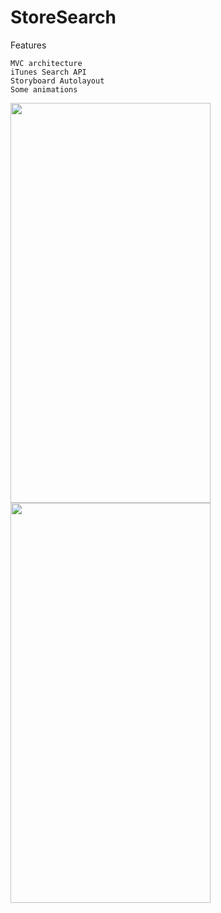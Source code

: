 # StoreSearch

Features

```
MVC architecture
iTunes Search API 
Storyboard Autolayout
Some animations
```

<img src="https://user-images.githubusercontent.com/112777366/205378015-376764e3-94f3-4d4c-abdd-902edaa5184d.gif" width="320" height="640">    <img src="https://user-images.githubusercontent.com/112777366/205378022-e626ab87-cfcf-48c4-8008-878a6c60ba82.gif" width="320" height="640">
